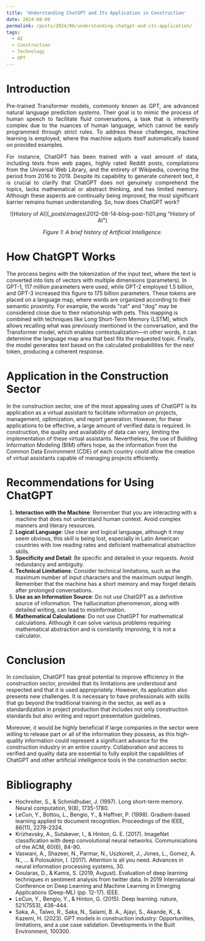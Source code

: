 ```yaml
---
title: 'Understanding ChatGPT and Its Application in Construction'
date: 2024-08-09
permalink: /posts/2024/08/understanding-chatgpt-and-its-application/
tags:
  - AI
  - Construction
  - Technology
  - GPT
---
```


**Introduction**
======
<div style="text-align: justify;">
Pre-trained Transformer models, commonly known as GPT, are advanced natural language prediction systems. Their goal is to mimic the process of human speech to facilitate fluid conversations, a task that is inherently complex due to the nuances of human language, which cannot be easily programmed through strict rules. To address these challenges, machine learning is employed, where the machine adjusts itself automatically based on provided examples.

For instance, ChatGPT has been trained with a vast amount of data, including texts from web pages, highly rated Reddit posts, compilations from the Universal Web Library, and the entirety of Wikipedia, covering the period from 2016 to 2019. Despite its capability to generate coherent text, it is crucial to clarify that ChatGPT does not genuinely comprehend the topics, lacks mathematical or abstract thinking, and has limited memory. Although these aspects are continually being improved, the most significant barrier remains human understanding. So, how does ChatGPT work?
</div>

<div style="text-align: center;">
![History of AI](_posts\images\2012-08-14-blog-post-1\01.png "History of AI")

*Figure 1: A brief history of Artificial Intelligence.*
</div>

**How ChatGPT Works**
======
The process begins with the tokenization of the input text, where the text is converted into lists of vectors with multiple dimensions (parameters). In GPT-1, 117 million parameters were used, while GPT-2 employed 1.5 billion, and GPT-3 increased this figure to 175 billion parameters. These tokens are placed on a language map, where words are organized according to their semantic proximity. For example, the words "cat" and "dog" may be considered close due to their relationship with pets. This mapping is combined with techniques like Long Short-Term Memory (LSTM), which allows recalling what was previously mentioned in the conversation, and the Transformer model, which enables contextualization—in other words, it can determine the language map area that best fits the requested topic. Finally, the model generates text based on the calculated probabilities for the next token, producing a coherent response.

**Application in the Construction Sector**
======
In the construction sector, one of the most appealing uses of ChatGPT is its application as a virtual assistant to facilitate information on projects, management, optimization, and report generation. However, for these applications to be effective, a large amount of verified data is required. In construction, the quality and availability of data can vary, limiting the implementation of these virtual assistants. Nevertheless, the use of Building Information Modeling (BIM) offers hope, as the information from the Common Data Environment (CDE) of each country could allow the creation of virtual assistants capable of managing projects efficiently.

**Recommendations for Using ChatGPT**
======
1. **Interaction with the Machine**: Remember that you are interacting with a machine that does not understand human context. Avoid complex manners and literary resources.
2. **Logical Language**: Use clear and logical language, although it may seem obvious, this skill is being lost, especially in Latin American countries with low reading rates and deficient mathematical abstraction skills.
3. **Specificity and Detail**: Be specific and detailed in your requests. Avoid redundancy and ambiguity.
4. **Technical Limitations**: Consider technical limitations, such as the maximum number of input characters and the maximum output length. Remember that the machine has a short memory and may forget details after prolonged conversations.
5. **Use as an Information Source**: Do not use ChatGPT as a definitive source of information. The hallucination phenomenon, along with detailed writing, can lead to misinformation.
6. **Mathematical Calculations**: Do not use ChatGPT for mathematical calculations. Although it can solve various problems requiring mathematical abstraction and is constantly improving, it is not a calculator.

**Conclusion**
======
In conclusion, ChatGPT has great potential to improve efficiency in the construction sector, provided that its limitations are understood and respected and that it is used appropriately. However, its application also presents new challenges. It is necessary to have professionals with skills that go beyond the traditional training in the sector, as well as a standardization in project production that includes not only construction standards but also writing and report presentation guidelines.

Moreover, it would be highly beneficial if large companies in the sector were willing to release part or all of the information they possess, as this high-quality information could represent a significant advance for the construction industry in an entire country. Collaboration and access to verified and quality data are essential to fully exploit the capabilities of ChatGPT and other artificial intelligence tools in the construction sector.

**Bibliography**
======
- Hochreiter, S., & Schmidhuber, J. (1997). Long short-term memory. Neural computation, 9(8), 1735-1780.
- LeCun, Y., Bottou, L., Bengio, Y., & Haffner, P. (1998). Gradient-based learning applied to document recognition. Proceedings of the IEEE, 86(11), 2278-2324.
- Krizhevsky, A., Sutskever, I., & Hinton, G. E. (2017). ImageNet classification with deep convolutional neural networks. Communications of the ACM, 60(6), 84-90.
- Vaswani, A., Shazeer, N., Parmar, N., Uszkoreit, J., Jones, L., Gomez, A. N., ... & Polosukhin, I. (2017). Attention is all you need. Advances in neural information processing systems, 30.
- Goularas, D., & Kamis, S. (2019, August). Evaluation of deep learning techniques in sentiment analysis from twitter data. In 2019 International Conference on Deep Learning and Machine Learning in Emerging Applications (Deep-ML) (pp. 12-17). IEEE.
- LeCun, Y., Bengio, Y., & Hinton, G. (2015). Deep learning. nature, 521(7553), 436-444.
- Saka, A., Taiwo, R., Saka, N., Salami, B. A., Ajayi, S., Akande, K., & Kazemi, H. (2023). GPT models in construction industry: Opportunities, limitations, and a use case validation. Developments in the Built Environment, 100300.